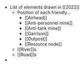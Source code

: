 - List of elements drawn in [[2022]]
	- Position of each friendly...
		- [[Airhead]]
		- [[Anti-personnel mine]]
		- [[Anti-tank mine]]
		- [[Garrison]]
		- [[Outpost]]
		- [[Resource node]]
	- [[River]]s
	- [[Road]]s
-